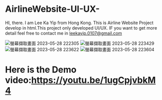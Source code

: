 # AirlineWebsite-UI-UX-
HI, there. I am Lee Ka Yip from Hong Kong. This is Airline Website Project develop in html.This project only developed UI/UX. IF you want to get more detail feel free to contact me in leekayip.0107@gmail.com

![螢幕擷取畫面 2023-05-28 222305](https://github.com/LeeKaYip/NetBeanBookingSystemBackend/assets/134273037/6aef969f-3342-4ef2-8ce4-0c576afb3d19)
![螢幕擷取畫面 2023-05-28 223429](https://github.com/LeeKaYip/NetBeanBookingSystemBackend/assets/134273037/328195dc-a7ac-4297-bc07-c51f94ef3a2d)
![螢幕擷取畫面 2023-05-28 223622](https://github.com/LeeKaYip/NetBeanBookingSystemBackend/assets/134273037/2b812f3c-e1c6-4ff7-bbff-6e8805a4f205)
![螢幕擷取畫面 2023-05-28 223604](https://github.com/LeeKaYip/NetBeanBookingSystemBackend/assets/134273037/f0f64d71-b668-489b-bb21-3bcb4ffc9fc7)



# Here is the Demo video:https://youtu.be/1ugCpjvbkM4
